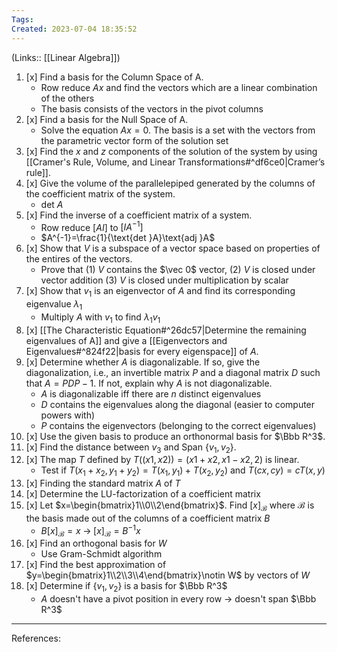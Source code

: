 ```yaml
---
Tags: 
Created: 2023-07-04 18:35:52
---
```

(Links:: [[Linear Algebra]])
1. [x] Find a basis for the Column Space of A.
	- Row reduce $Ax$ and find the vectors which are a linear combination of the others
	- The basis consists of the vectors in the pivot columns
2. [x] Find a basis for the Null Space of A.
	- Solve the equation $Ax=0$. The basis is a set with the vectors from the parametric vector form of the solution set
3. [x] Find the $x$ and $z$ components of the solution of the system by using [[Cramer's Rule, Volume, and Linear Transformations#^df6ce0|Cramer’s rule]].
4. [x] Give the volume of the parallelepiped generated by the columns of the coefficient matrix of the system.
	- $\text{det }A$
5. [x] Find the inverse of a coefficient matrix of a system.
	- Row reduce $[AI]$ to $[IA^{-1}]$
	- $A^{-1}=\frac{1}{\text{det }A}\text{adj }A$
6. [x] Show that $V$ is a subspace of a vector space based on properties of the entires of the vectors.
	- Prove that (1) $V$ contains the $\vec 0$ vector, (2) $V$ is closed under vector addition (3) $V$ is closed under multiplication by scalar
7. [x] Show that $v_1$ is an eigenvector of $A$ and find its corresponding eigenvalue $\lambda_1$
	- Multiply $A$ with $v_1$ to find $\lambda_{1}v_{1}$
8. [x] [[The Characteristic Equation#^26dc57|Determine the remaining eigenvalues of A]] and give a [[Eigenvectors and Eigenvalues#^824f22|basis for every eigenspace]] of $A$.
9. [x] Determine whether $A$ is diagonalizable. If so, give the diagonalization, i.e., an invertible matrix $P$ and a diagonal matrix $D$ such that $A = PDP−1$. If not, explain why $A$ is not diagonalizable.
	- $A$ is diagonalizable iff there are $n$ distinct eigenvalues
	- $D$ contains the eigenvalues along the diagonal (easier to computer powers with)
	- $P$ contains the eigenvectors (belonging to the correct eigenvalues)
10. [x] Use the given basis to produce an orthonormal basis for $\Bbb R^3$.
11. [x] Find the distance between $v_3$ and $\text{Span }\{v_1,v_2\}$.
12. [x] The map $T$ defined by $T ((x1 , x2 )) = ( x1 + x2 , x1 − x2 , 2 )$ is linear.
	- Test if $T(x_1+x_2,y_1+y_2)=T(x_1,y_1)+T(x_2,y_2)$ and $T(cx,cy)=cT(x,y)$
13. [x] Finding the standard matrix $A$ of $T$
14. [x] Determine the LU-factorization of a coefficient matrix
15. [x] Let $x=\begin{bmatrix}1\\0\\2\end{bmatrix}$. Find $[x]_\mathcal{B}$ where $\mathcal{B}$ is the basis made out of the columns of a coefficient matrix $B$
	- $B[x]_\mathcal{B}=x\;\to\;[x]_\mathcal{B}=B^{-1}x$
16. [x] Find an orthogonal basis for $W$
	- Use Gram-Schmidt algorithm
17. [x] Find the best approximation of $y=\begin{bmatrix}1\\2\\3\\4\end{bmatrix}\notin W$ by vectors of $W$
18. [x] Determine if $\{v_{1},v_{2}\}$ is a basis for $\Bbb R^3$
	- $A$ doesn't have a pivot position in every row -> doesn't span $\Bbb R^3$

---
References: